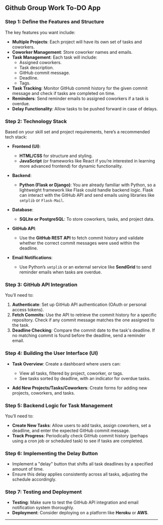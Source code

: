 ## Github Group Work To-DO App
### Step 1: Define the Features and Structure
The key features you want include:
- **Multiple Projects**: Each project will have its own set of tasks and coworkers.
- **Coworker Management**: Store coworker names and emails.
- **Task Management**: Each task will include:
  - Assigned coworkers.
  - Task description.
  - GitHub commit message.
  - Deadline.
  - Tags.
- **Task Tracking**: Monitor GitHub commit history for the given commit message and check if tasks are completed on time.
- **Reminders**: Send reminder emails to assigned coworkers if a task is overdue.
- **Delay Functionality**: Allow tasks to be pushed forward in case of delays.

### Step 2: Technology Stack
Based on your skill set and project requirements, here’s a recommended tech stack:
- **Frontend (UI)**:
  - **HTML/CSS** for structure and styling.
  - **JavaScript** (or frameworks like React if you’re interested in learning more advanced frontend) for dynamic functionality.
  
- **Backend**:
  - **Python (Flask or Django)**: You are already familiar with Python, so a lightweight framework like Flask could handle backend logic. Flask can interact with the GitHub API and send emails using libraries like `smtplib` or `Flask-Mail`.
  
- **Database**:
  - **SQLite or PostgreSQL**: To store coworkers, tasks, and project data.

- **GitHub API**:
  - Use the **GitHub REST API** to fetch commit history and validate whether the correct commit messages were used within the deadline.
  
- **Email Notifications**:
  - Use Python’s `smtplib` or an external service like **SendGrid** to send reminder emails when tasks are overdue.

### Step 3: GitHub API Integration
You’ll need to:
1. **Authenticate**: Set up GitHub API authentication (OAuth or personal access tokens).
2. **Fetch Commits**: Use the API to retrieve the commit history for a specific repository. Check if any commit message matches the one assigned to the task.
3. **Deadline Checking**: Compare the commit date to the task's deadline. If no matching commit is found before the deadline, send a reminder email.

### Step 4: Building the User Interface (UI)
- **Task Overview**: Create a dashboard where users can:
  - View all tasks, filtered by project, coworker, or tags.
  - See tasks sorted by deadline, with an indicator for overdue tasks.
  
- **Add New Projects/Tasks/Coworkers**: Create forms for adding new projects, coworkers, and tasks.

### Step 5: Backend Logic for Task Management
You’ll need to:
- **Create New Tasks**: Allow users to add tasks, assign coworkers, set a deadline, and enter the expected GitHub commit message.
- **Track Progress**: Periodically check GitHub commit history (perhaps using a cron job or scheduled task) to see if tasks are completed.

### Step 6: Implementing the Delay Button
- Implement a "delay" button that shifts all task deadlines by a specified amount of time.
- Ensure this delay applies consistently across all tasks, adjusting the schedule accordingly.

### Step 7: Testing and Deployment
- **Testing**: Make sure to test the GitHub API integration and email notification system thoroughly.
- **Deployment**: Consider deploying on a platform like **Heroku** or **AWS**.

---
